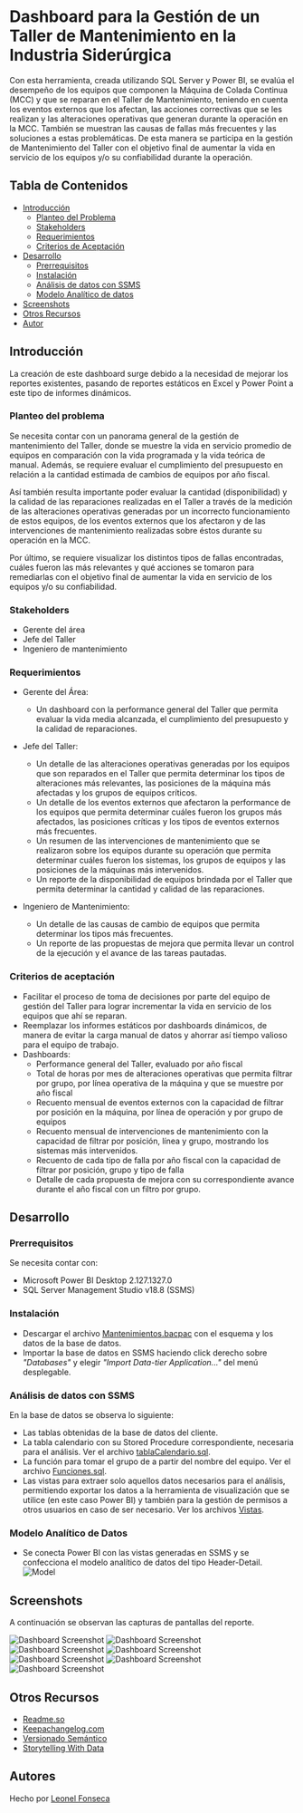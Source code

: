 
# Dashboard para la Gestión de un Taller de Mantenimiento en la Industria Siderúrgica  

Con esta herramienta, creada utilizando SQL Server y Power BI, se evalúa el desempeño de los equipos que componen la Máquina de Colada Continua (MCC) y que se reparan en el Taller de Mantenimiento, teniendo en cuenta los eventos externos que los afectan, las acciones correctivas que se les realizan y las alteraciones operativas que generan durante la operación en la MCC. También se muestran las causas de fallas más frecuentes y las soluciones a estas problemáticas.
De esta manera se participa en la gestión de Mantenimiento del Taller con el objetivo final de aumentar la vida en servicio de los equipos y/o su confiabilidad durante la operación.


## Tabla de Contenidos

- [Introducción](#introducción)
    - [Planteo del Problema](#planteo-del-problema)
    - [Stakeholders](#stakeholders)
    - [Requerimientos](#requerimientos)
    - [Criterios de Aceptación](#criterios-de-aceptación)
- [Desarrollo](#desarrollo)
    - [Prerrequisitos](#prerrequisitos)
    - [Instalación](#instalación)
    - [Análisis de datos con SSMS](#análisis-de-datos-con-ssms)
    - [Modelo Analítico de datos](#modelo-analítico-de-datos)
- [Screenshots](#screenshots)
- [Otros Recursos](#otros-recursos)
- [Autor](#autores)


## Introducción

La creación de este dashboard surge debido a la necesidad de mejorar los reportes existentes, pasando de reportes estáticos en Excel y Power Point a este tipo de informes dinámicos.

### Planteo del problema

Se necesita contar con un panorama general de la gestión de mantenimiento del Taller, donde se muestre la vida en servicio promedio de equipos en comparación con la vida programada y la vida teórica de manual. Además, se requiere evaluar el cumplimiento del presupuesto en relación a la cantidad estimada de cambios de equipos por año fiscal.

Así también resulta importante poder evaluar la cantidad (disponibilidad) y la calidad de las reparaciones realizadas en el Taller a través de la medición de las alteraciones operativas generadas por un incorrecto funcionamiento de estos equipos, de los eventos externos que los afectaron y de las intervenciones de mantenimiento realizadas sobre éstos durante su operación en la MCC.

Por último, se requiere visualizar los distintos tipos de fallas encontradas, cuáles fueron las más relevantes y qué acciones se tomaron para remediarlas con el objetivo final de aumentar la vida en servicio de los equipos y/o su confiabilidad.

### Stakeholders

- Gerente del área
- Jefe del Taller
- Ingeniero de mantenimiento

### Requerimientos

- Gerente del Área:
    - Un dashboard con la performance general del Taller que permita evaluar la vida media alcanzada, el cumplimiento del presupuesto y la calidad de reparaciones.

- Jefe del Taller:
    - Un detalle de las alteraciones operativas generadas por los equipos que son reparados en el Taller que permita determinar los tipos de alteraciones más relevantes, las posiciones de la máquina más afectadas y los grupos de equipos críticos.
    - Un detalle de los eventos externos que afectaron la performance de los equipos que permita determinar cuáles fueron los grupos más afectados, las posiciones críticas y los tipos de eventos externos más frecuentes.
    - Un resumen de las intervenciones de mantenimiento que se realizaron sobre los equipos durante su operación que permita determinar cuáles fueron los sistemas, los grupos de equipos y las posiciones de la máquinas más intervenidos.
    - Un reporte de la disponibilidad de equipos brindada por el Taller que permita determinar la cantidad y calidad de las reparaciones.

- Ingeniero de Mantenimiento:
    - Un detalle de las causas de cambio de equipos que permita determinar los tipos más frecuentes.
    - Un reporte de las propuestas de mejora que permita llevar un control de la ejecución y el avance de las tareas pautadas.

### Criterios de aceptación

- Facilitar el proceso de toma de decisiones por parte del equipo de gestión del Taller para lograr incrementar la vida en servicio de los equipos que ahí se reparan.
- Reemplazar los informes estáticos por dashboards dinámicos, de manera de evitar la carga manual de datos y ahorrar así tiempo valioso para el equipo de trabajo.
- Dashboards:
    - Performance general del Taller, evaluado por año fiscal
    - Total de horas por mes de alteraciones operativas que permita filtrar por grupo, por línea operativa de la máquina y que se muestre por año fiscal
    - Recuento mensual de eventos externos con la capacidad de filtrar por posición en la máquina, por línea de operación y por grupo de equipos
    - Recuento mensual de intervenciones de mantenimiento con la capacidad de filtrar por posición, línea y grupo, mostrando los sistemas más intervenidos.
    - Recuento de cada tipo de falla por año fiscal con la capacidad de filtrar por posición, grupo y tipo de falla
    - Detalle de cada propuesta de mejora con su correspondiente avance durante el año fiscal con un filtro por grupo.


## Desarrollo

### Prerrequisitos

Se necesita contar con:
- Microsoft Power BI Desktop 2.127.1327.0
- SQL Server Management Studio v18.8 (SSMS)

### Instalación
    
- Descargar el archivo [Mantenimientos.bacpac](https://github.com/leonelefonseca/Gestion-Taller-de-Mantenimiento-con-Power-BI-y-SQL/blob/main/Mantenimientos.bacpac) con el esquema y los datos de la base de datos.
- Importar la base de datos en SSMS haciendo click derecho sobre *"Databases"* y elegir *"Import Data-tier Application..."* del menú desplegable.

### Análisis de datos con SSMS

En la base de datos se observa lo siguiente:
- Las tablas obtenidas de la base de datos del cliente. 
- La tabla calendario con su Stored Procedure correspondiente, necesaria para el análisis. Ver el archivo [tablaCalendario.sql](https://github.com/leonelefonseca/Gestion-Taller-de-Mantenimiento-con-Power-BI-y-SQL/blob/main/Tabla%20Calendario/tablaCalendario.sql).
- La función para tomar el grupo de a partir del nombre del equipo. Ver el archivo [Funciones.sql](https://github.com/leonelefonseca/Gestion-Taller-de-Mantenimiento-con-Power-BI-y-SQL/blob/main/Funciones/Funciones.sql).
- Las vistas para extraer solo aquellos datos necesarios para el análisis, permitiendo exportar los datos a la herramienta de visualización que se utilice (en este caso Power BI) y también para la gestión de permisos a otros usuarios en caso de ser necesario. Ver los archivos [Vistas](https://github.com/leonelefonseca/Gestion-Taller-de-Mantenimiento-con-Power-BI-y-SQL/tree/main/Vistas).

### Modelo Analítico de Datos

- Se conecta Power BI con las vistas generadas en SSMS y se confecciona el modelo analítico de datos del tipo Header-Detail.
![Model](/images/ModeloAnalitico1.png)


## Screenshots

A continuación se observan las capturas de pantallas del reporte.

![Dashboard Screenshot](images/Screenshots/1-General.png)
![Dashboard Screenshot](/images/Screenshots/2-AlteracionesOperativas.png)
![Dashboard Screenshot](/images/Screenshots/3-EventosExternos.png)
![Dashboard Screenshot](/images/Screenshots/4-IntervencionesDeMantenimiento.png)
![Dashboard Screenshot](/images/Screenshots/5-Disponibilidad.png)
![Dashboard Screenshot](/images/Screenshots/6-ABCDeFallas.png)
![Dashboard Screenshot](/images/Screenshots/7-PropuestasDeMejora.png)


## Otros Recursos

- [Readme.so](https://readme.so)
- [Keepachangelog.com](https://keepachangelog.com/es-ES/1.1.0/)
- [Versionado Semántico](https://semver.org/lang/es/)
- [Storytelling With Data](https://www.storytellingwithdata.com/)


## Autores

Hecho por [Leonel Fonseca](www.linkedin.com/inleonel-edgardo-fonseca-76637a161)
